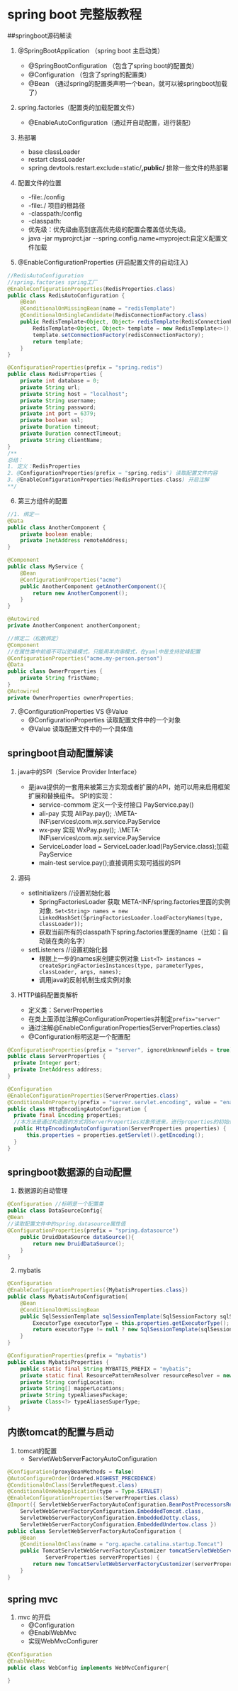 # spring boot 完整版教程
##springboot源码解读
1. @SpringBootApplication （spring boot 主启动类）
   * @SpringBootConfiguration （包含了spring boot的配置类）
   * @Configuration （包含了spring的配置类）
   * @Bean （通过spring的配置类声明一个bean，就可以被springboot加载了）

2. spring.factories（配置类的加载配置文件）
   * @EnableAutoConfiguration（通过开自动配置，进行装配）
3. 热部署
   * base classLoader
   * restart classLoader
   * spring.devtools.restart.exclude=static/**,public/** 排除一些文件的热部署
4. 配置文件的位置
   * -file:./config
   * -file:./  项目的根路径
   * -classpath:/config
   * -classpath:
   * 优先级：优先级由高到底高优先级的配置会覆盖低优先级。
   * java -jar myprojrct.jar --spring.config.name=myproject:自定义配置文件加载
5. @EnableConfigurationProperties (开启配置文件的自动注入)
```java
//RedisAutoConfiguration
//spring.factories spring工厂
@EnableConfigurationProperties(RedisProperties.class)
public class RedisAutoConfiguration {
    @Bean
    @ConditionalOnMissingBean(name = "redisTemplate")
    @ConditionalOnSingleCandidate(RedisConnectionFactory.class)
    public RedisTemplate<Object, Object> redisTemplate(RedisConnectionFactory redisConnectionFactory) {
        RedisTemplate<Object, Object> template = new RedisTemplate<>();
        template.setConnectionFactory(redisConnectionFactory);
        return template;
    }
}

@ConfigurationProperties(prefix = "spring.redis")
public class RedisProperties {
	private int database = 0;
	private String url;
	private String host = "localhost";
	private String username;
	private String password;
	private int port = 6379;
	private boolean ssl;
	private Duration timeout;
	private Duration connectTimeout;
	private String clientName;
}
/**
总结：
1. 定义：RedisProperties
2. @ConfigurationProperties(prefix = "spring.redis") 读取配置文件内容
3. @EnableConfigurationProperties(RedisProperties.class) 开启注解
**/
```
6. 第三方组件的配置
```java
//1. 绑定一
@Data
public class AnotherComponent {
    private boolean enable;
    private InetAddress remoteAddress;
}

@Component
public class MyService {
    @Bean
    @ConfigurationProperties("acme")
    public AnotherComponent getAnotherComponent(){
        return new AnotherComponent();
    }
}

@Autowired
private AnotherComponent anotherComponent;

//绑定二（松散绑定）
@Component
//在属性类中前缀不可以驼峰模式，只能用羊肉串模式，在yaml中是支持驼峰配置
@ConfigurationProperties("acme.my-person.person")
@Data
public class OwnerProperties {
    private String fristName;
}
@Autowired
private OwnerProperties ownerProperties;
```
7. @ConfigurationProperties VS @Value
   * @ConfigurationProperties 读取配置文件中的一个对象
   * @Value 读取配置文件中的一个具体值

## springboot自动配置解读
1. java中的SPI（Service Provider Interface）
   * 是java提供的一套用来被第三方实现或者扩展的API，她可以用来启用框架扩展和替换组件。
   SPI的实现：
      * service-commom 定义一个支付接口 PayService.pay()
      * ali-pay 实现 AliPay.pay(); .\META-INF\services\com.wjx.service.PayService
      * wx-pay 实现 WxPay.pay();  .\META-INF\services\com.wjx.service.PayService
      * ServiceLoader<PayService> load = ServiceLoader.load(PayService.class);加载PayService
      * main-test service.pay();直接调用实现可插拔的SPI
 
2. 源码
   * setInitializers //设置初始化器
      * SpringFactoriesLoader 获取 META-INF/spring.factories里面的实例对象.
      ```Set<String> names = new LinkedHashSet(SpringFactoriesLoader.loadFactoryNames(type, classLoader));```
      * 获取当前所有的classpath下spring.factories里面的name（比如：自动装在类的名字）
   * setListeners //设置初始化器
      * 根据上一步的names来创建实例对象
      ```List<T> instances = createSpringFactoriesInstances(type, parameterTypes, classLoader, args, names);```
      * 调用java的反射机制生成实例对象
3. HTTP编码配置类解析
   * 定义类：ServerProperties
   * 在类上面添加注解@ConfigurationProperties并制定``prefix="server"``
   * 通过注解@EnableConfigurationProperties(ServerProperties.class)
   * @Configuration标明这是一个配置配
  ```java
@ConfigurationProperties(prefix = "server", ignoreUnknownFields = true)
public class ServerProperties {
    private Integer port;
    private InetAddress address;
}

@Configuration
@EnableConfigurationProperties(ServerProperties.class)
@ConditionalOnProperty(prefix = "server.servlet.encoding", value = "enabled", matchIfMissing = true)
public class HttpEncodingAutoConfiguration {
	private final Encoding properties;
    //本方法是通过构造器的方式将ServerProperties对象传进来，进行properties的初始化
	public HttpEncodingAutoConfiguration(ServerProperties properties) {
		this.properties = properties.getServlet().getEncoding();
	}
}
```    
## springboot数据源的自动配置
1. 数据源的自动管理
```java
@Configuration //标明是一个配置类
public class DataSourceConfig{
@Bean
//读取配置文件中的spring.datasource属性值
@ConfigurationProperties(prefix = "spring.datasource")
    public DruidDataSource dataSource(){
        return new DruidDataSource();
    }
}
```
2. mybatis
```java
@Configuration
@EnableConfigurationProperties({MybatisProperties.class})
public class MybatisAutoConfiguration{
    @Bean
    @ConditionalOnMissingBean
    public SqlSessionTemplate sqlSessionTemplate(SqlSessionFactory sqlSessionFactory) {
        ExecutorType executorType = this.properties.getExecutorType();
        return executorType != null ? new SqlSessionTemplate(sqlSessionFactory, executorType) : new SqlSessionTemplate(sqlSessionFactory);
    }
}

@ConfigurationProperties(prefix = "mybatis")
public class MybatisProperties {
    public static final String MYBATIS_PREFIX = "mybatis";
    private static final ResourcePatternResolver resourceResolver = new PathMatchingResourcePatternResolver();
    private String configLocation;
    private String[] mapperLocations;
    private String typeAliasesPackage;
    private Class<?> typeAliasesSuperType;
}
```
## 内嵌tomcat的配置与启动
1. tomcat的配置
   * ServletWebServerFactoryAutoConfiguration 
```java
@Configuration(proxyBeanMethods = false)
@AutoConfigureOrder(Ordered.HIGHEST_PRECEDENCE)
@ConditionalOnClass(ServletRequest.class)
@ConditionalOnWebApplication(type = Type.SERVLET)
@EnableConfigurationProperties(ServerProperties.class)
@Import({ ServletWebServerFactoryAutoConfiguration.BeanPostProcessorsRegistrar.class,
    ServletWebServerFactoryConfiguration.EmbeddedTomcat.class,
    ServletWebServerFactoryConfiguration.EmbeddedJetty.class,
    ServletWebServerFactoryConfiguration.EmbeddedUndertow.class })
public class ServletWebServerFactoryAutoConfiguration {
	@Bean
	@ConditionalOnClass(name = "org.apache.catalina.startup.Tomcat")
	public TomcatServletWebServerFactoryCustomizer tomcatServletWebServerFactoryCustomizer(
			ServerProperties serverProperties) {
		return new TomcatServletWebServerFactoryCustomizer(serverProperties);
	}
}
```

## spring mvc
1. mvc 的开启
   * @Configuration
   * @EnablWebMvc
   * 实现WebMvcConfigurer
```java
@Configuration
@EnablWebMvc
public class WebConfig implements WebMvcConfigurer{

}
```
